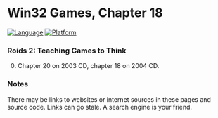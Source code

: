 # Win32 Games, Chapter 18
[![Language](https://img.shields.io/badge/Language%20-C++-blue.svg)](https://github.com/GeorgePimpleton/Win32-games/)
[![Platform](https://img.shields.io/badge/Platform%20-Win32-blue.svg)](https://github.com/GeorgePimpleton/Win32-games/)

### Roids 2: Teaching Games to Think
0. Chapter 20 on 2003 CD, chapter 18 on 2004 CD.

### Notes
There may be links to websites or internet sources in these pages and source code. Links can go stale. A search engine is your friend.
